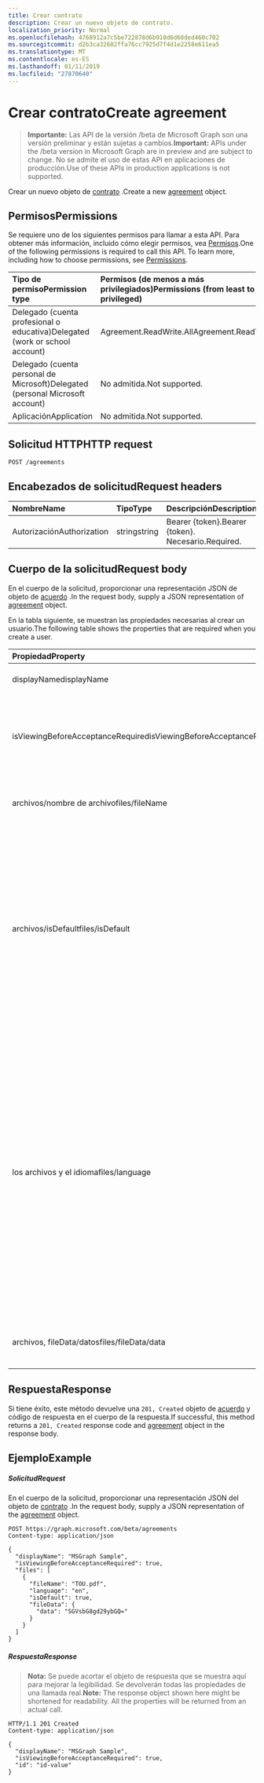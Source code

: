 ```yaml
---
title: Crear contrato
description: Crear un nuevo objeto de contrato.
localization_priority: Normal
ms.openlocfilehash: 4768912a7c5be722878d6b910d6d68ded460c702
ms.sourcegitcommit: d2b3ca32602ffa76cc7925d7f4d1e2258e611ea5
ms.translationtype: MT
ms.contentlocale: es-ES
ms.lasthandoff: 01/11/2019
ms.locfileid: "27870640"
---
```

# <a name="create-agreement"></a><span data-ttu-id="f3cf3-103">Crear contrato</span><span class="sxs-lookup"><span data-stu-id="f3cf3-103">Create agreement</span></span>

> <span data-ttu-id="f3cf3-104">**Importante:** Las API de la versión /beta de Microsoft Graph son una versión preliminar y están sujetas a cambios.</span><span class="sxs-lookup"><span data-stu-id="f3cf3-104">**Important:** APIs under the /beta version in Microsoft Graph are in preview and are subject to change.</span></span> <span data-ttu-id="f3cf3-105">No se admite el uso de estas API en aplicaciones de producción.</span><span class="sxs-lookup"><span data-stu-id="f3cf3-105">Use of these APIs in production applications is not supported.</span></span>

<span data-ttu-id="f3cf3-106">Crear un nuevo objeto de [contrato](../resources/agreement.md) .</span><span class="sxs-lookup"><span data-stu-id="f3cf3-106">Create a new [agreement](../resources/agreement.md) object.</span></span>
## <a name="permissions"></a><span data-ttu-id="f3cf3-107">Permisos</span><span class="sxs-lookup"><span data-stu-id="f3cf3-107">Permissions</span></span>
<span data-ttu-id="f3cf3-p102">Se requiere uno de los siguientes permisos para llamar a esta API. Para obtener más información, incluido cómo elegir permisos, vea [Permisos](/graph/permissions-reference).</span><span class="sxs-lookup"><span data-stu-id="f3cf3-p102">One of the following permissions is required to call this API. To learn more, including how to choose permissions, see [Permissions](/graph/permissions-reference).</span></span>

|<span data-ttu-id="f3cf3-110">Tipo de permiso</span><span class="sxs-lookup"><span data-stu-id="f3cf3-110">Permission type</span></span>                        | <span data-ttu-id="f3cf3-111">Permisos (de menos a más privilegiados)</span><span class="sxs-lookup"><span data-stu-id="f3cf3-111">Permissions (from least to most privileged)</span></span>              |
|:--------------------------------------|:---------------------------------------------------------|
|<span data-ttu-id="f3cf3-112">Delegado (cuenta profesional o educativa)</span><span class="sxs-lookup"><span data-stu-id="f3cf3-112">Delegated (work or school account)</span></span>     | <span data-ttu-id="f3cf3-113">Agreement.ReadWrite.All</span><span class="sxs-lookup"><span data-stu-id="f3cf3-113">Agreement.ReadWrite.All</span></span> |
|<span data-ttu-id="f3cf3-114">Delegado (cuenta personal de Microsoft)</span><span class="sxs-lookup"><span data-stu-id="f3cf3-114">Delegated (personal Microsoft account)</span></span> | <span data-ttu-id="f3cf3-115">No admitida.</span><span class="sxs-lookup"><span data-stu-id="f3cf3-115">Not supported.</span></span> |
|<span data-ttu-id="f3cf3-116">Aplicación</span><span class="sxs-lookup"><span data-stu-id="f3cf3-116">Application</span></span>                            | <span data-ttu-id="f3cf3-117">No admitida.</span><span class="sxs-lookup"><span data-stu-id="f3cf3-117">Not supported.</span></span> |

## <a name="http-request"></a><span data-ttu-id="f3cf3-118">Solicitud HTTP</span><span class="sxs-lookup"><span data-stu-id="f3cf3-118">HTTP request</span></span>
<!-- { "blockType": "ignored" } -->
```http
POST /agreements
```
## <a name="request-headers"></a><span data-ttu-id="f3cf3-119">Encabezados de solicitud</span><span class="sxs-lookup"><span data-stu-id="f3cf3-119">Request headers</span></span>
| <span data-ttu-id="f3cf3-120">Nombre</span><span class="sxs-lookup"><span data-stu-id="f3cf3-120">Name</span></span>         | <span data-ttu-id="f3cf3-121">Tipo</span><span class="sxs-lookup"><span data-stu-id="f3cf3-121">Type</span></span>        | <span data-ttu-id="f3cf3-122">Descripción</span><span class="sxs-lookup"><span data-stu-id="f3cf3-122">Description</span></span> |
|:-------------|:------------|:------------|
| <span data-ttu-id="f3cf3-123">Autorización</span><span class="sxs-lookup"><span data-stu-id="f3cf3-123">Authorization</span></span> | <span data-ttu-id="f3cf3-124">string</span><span class="sxs-lookup"><span data-stu-id="f3cf3-124">string</span></span> | <span data-ttu-id="f3cf3-125">Bearer \{token\}.</span><span class="sxs-lookup"><span data-stu-id="f3cf3-125">Bearer \{token\}.</span></span> <span data-ttu-id="f3cf3-126">Necesario.</span><span class="sxs-lookup"><span data-stu-id="f3cf3-126">Required.</span></span> |

## <a name="request-body"></a><span data-ttu-id="f3cf3-127">Cuerpo de la solicitud</span><span class="sxs-lookup"><span data-stu-id="f3cf3-127">Request body</span></span>
<span data-ttu-id="f3cf3-128">En el cuerpo de la solicitud, proporcionar una representación JSON de objeto de [acuerdo](../resources/agreement.md) .</span><span class="sxs-lookup"><span data-stu-id="f3cf3-128">In the request body, supply a JSON representation of [agreement](../resources/agreement.md) object.</span></span>

<span data-ttu-id="f3cf3-129">En la tabla siguiente, se muestran las propiedades necesarias al crear un usuario.</span><span class="sxs-lookup"><span data-stu-id="f3cf3-129">The following table shows the properties that are required when you create a user.</span></span>

| <span data-ttu-id="f3cf3-130">Propiedad</span><span class="sxs-lookup"><span data-stu-id="f3cf3-130">Property</span></span>     | <span data-ttu-id="f3cf3-131">Tipo</span><span class="sxs-lookup"><span data-stu-id="f3cf3-131">Type</span></span>        | <span data-ttu-id="f3cf3-132">Descripción</span><span class="sxs-lookup"><span data-stu-id="f3cf3-132">Description</span></span> |
|:-------------|:------------|:------------|
|<span data-ttu-id="f3cf3-133">displayName</span><span class="sxs-lookup"><span data-stu-id="f3cf3-133">displayName</span></span>|<span data-ttu-id="f3cf3-134">Cadena</span><span class="sxs-lookup"><span data-stu-id="f3cf3-134">String</span></span>|<span data-ttu-id="f3cf3-135">Nombre para mostrar del contrato.</span><span class="sxs-lookup"><span data-stu-id="f3cf3-135">Display name of the agreement.</span></span>|
|<span data-ttu-id="f3cf3-136">isViewingBeforeAcceptanceRequired</span><span class="sxs-lookup"><span data-stu-id="f3cf3-136">isViewingBeforeAcceptanceRequired</span></span>|<span data-ttu-id="f3cf3-137">Booleano</span><span class="sxs-lookup"><span data-stu-id="f3cf3-137">Boolean</span></span>|<span data-ttu-id="f3cf3-138">Indica si el usuario tiene que expandir y ver el contrato antes de Aceptar.</span><span class="sxs-lookup"><span data-stu-id="f3cf3-138">Indicates whether the user has to expand and view the agreement before accepting.</span></span>|
|<span data-ttu-id="f3cf3-139">archivos/nombre de archivo</span><span class="sxs-lookup"><span data-stu-id="f3cf3-139">files/fileName</span></span>|<span data-ttu-id="f3cf3-140">Cadena</span><span class="sxs-lookup"><span data-stu-id="f3cf3-140">String</span></span>|<span data-ttu-id="f3cf3-141">Nombre del archivo de contrato (por ejemplo, TOU.pdf).</span><span class="sxs-lookup"><span data-stu-id="f3cf3-141">Name of the agreement file (for example, TOU.pdf).</span></span>|
|<span data-ttu-id="f3cf3-142">archivos/isDefault</span><span class="sxs-lookup"><span data-stu-id="f3cf3-142">files/isDefault</span></span>|<span data-ttu-id="f3cf3-143">Booleano</span><span class="sxs-lookup"><span data-stu-id="f3cf3-143">Boolean</span></span>|<span data-ttu-id="f3cf3-144">Indica si este es el archivo del contrato de forma predeterminada si ninguno de la referencia cultural coincide con la preferencia de cliente.</span><span class="sxs-lookup"><span data-stu-id="f3cf3-144">Indicates whether this is the default agreement file if none of the culture matches the client preference.</span></span> <span data-ttu-id="f3cf3-145">Si ninguno de los archivos se marca como predeterminada, el primero de ellos se tratará como predeterminado.</span><span class="sxs-lookup"><span data-stu-id="f3cf3-145">If none of the file is marked as default, the first one will be treated as default.</span></span>|
|<span data-ttu-id="f3cf3-146">los archivos y el idioma</span><span class="sxs-lookup"><span data-stu-id="f3cf3-146">files/language</span></span>|<span data-ttu-id="f3cf3-147">Cadena</span><span class="sxs-lookup"><span data-stu-id="f3cf3-147">String</span></span>|<span data-ttu-id="f3cf3-148">Referencia cultural del archivo de contrato en el formato languagecode2-país/regioncode2.</span><span class="sxs-lookup"><span data-stu-id="f3cf3-148">Culture of the agreement file in the format languagecode2-country/regioncode2.</span></span> <span data-ttu-id="f3cf3-149">languagecode2 es un código de dos letras en minúsculas proveniente de ISO 639-1.</span><span class="sxs-lookup"><span data-stu-id="f3cf3-149">languagecode2 is a lowercase two-letter code derived from ISO 639-1.</span></span> <span data-ttu-id="f3cf3-150">país/regioncode2 se deriva de ISO 3166 y normalmente consta de dos letras en mayúsculas, o una etiqueta de idioma BCP 47 (por ejemplo, en-US).</span><span class="sxs-lookup"><span data-stu-id="f3cf3-150">country/regioncode2 is derived from ISO 3166 and usually consists of two uppercase letters, or a BCP-47 language tag (for example, en-US).</span></span>|
|<span data-ttu-id="f3cf3-151">archivos, fileData/datos</span><span class="sxs-lookup"><span data-stu-id="f3cf3-151">files/fileData/data</span></span>|<span data-ttu-id="f3cf3-152">Binario</span><span class="sxs-lookup"><span data-stu-id="f3cf3-152">Binary</span></span>|<span data-ttu-id="f3cf3-153">Datos que representan las condiciones de uso del documento PDF.</span><span class="sxs-lookup"><span data-stu-id="f3cf3-153">Data representing the terms of use the PDF document.</span></span>|

## <a name="response"></a><span data-ttu-id="f3cf3-154">Respuesta</span><span class="sxs-lookup"><span data-stu-id="f3cf3-154">Response</span></span>
<span data-ttu-id="f3cf3-155">Si tiene éxito, este método devuelve una `201, Created` objeto de [acuerdo](../resources/agreement.md) y código de respuesta en el cuerpo de la respuesta.</span><span class="sxs-lookup"><span data-stu-id="f3cf3-155">If successful, this method returns a `201, Created` response code and [agreement](../resources/agreement.md) object in the response body.</span></span>

## <a name="example"></a><span data-ttu-id="f3cf3-156">Ejemplo</span><span class="sxs-lookup"><span data-stu-id="f3cf3-156">Example</span></span>
##### <a name="request"></a><span data-ttu-id="f3cf3-157">Solicitud</span><span class="sxs-lookup"><span data-stu-id="f3cf3-157">Request</span></span>
<span data-ttu-id="f3cf3-158">En el cuerpo de la solicitud, proporcionar una representación JSON del objeto de [contrato](../resources/agreement.md) .</span><span class="sxs-lookup"><span data-stu-id="f3cf3-158">In the request body, supply a JSON representation of the [agreement](../resources/agreement.md) object.</span></span>

<!-- {
  "blockType": "request",
  "name": "create_agreement_from_agreements"
}-->
```http
POST https://graph.microsoft.com/beta/agreements
Content-type: application/json

{
  "displayName": "MSGraph Sample",
  "isViewingBeforeAcceptanceRequired": true,
  "files": [
    {
      "fileName": "TOU.pdf",
      "language": "en",
      "isDefault": true,
      "fileData": {
        "data": "SGVsbG8gd29ybGQ="
      }
    }
  ]
}
```

##### <a name="response"></a><span data-ttu-id="f3cf3-159">Respuesta</span><span class="sxs-lookup"><span data-stu-id="f3cf3-159">Response</span></span>
><span data-ttu-id="f3cf3-p106">**Nota:** Se puede acortar el objeto de respuesta que se muestra aquí para mejorar la legibilidad. Se devolverán todas las propiedades de una llamada real.</span><span class="sxs-lookup"><span data-stu-id="f3cf3-p106">**Note:** The response object shown here might be shortened for readability. All the properties will be returned from an actual call.</span></span>
<!-- {
  "blockType": "response",
  "truncated": true,
  "@odata.type": "microsoft.graph.agreement"
} -->
```http
HTTP/1.1 201 Created
Content-type: application/json

{
  "displayName": "MSGraph Sample",
  "isViewingBeforeAcceptanceRequired": true,
  "id": "id-value"
}
```

<!-- uuid: 8fcb5dbc-d5aa-4681-8e31-b001d5168d79
2015-10-25 14:57:30 UTC -->
<!-- {
  "type": "#page.annotation",
  "description": "Create agreement",
  "keywords": "",
  "section": "documentation",
  "tocPath": ""
}-->
